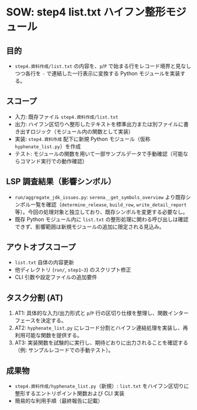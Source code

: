 # SOW: step4 list.txt ハイフン整形モジュール

## 目的
- `step4.資料作成/list.txt` の内容を、`p`/`P` で始まる行をレコード境界と見なしつつ各行を `-` で連結した一行表示に変換する Python モジュールを実装する。

## スコープ
- 入力: 既存ファイル `step4.資料作成/list.txt`
- 出力: ハイフン区切りへ整形したテキストを標準出力または別ファイルに書き出すロジック（モジュール内の関数として実装）
- 実装: `step4.資料作成` 配下に新規 Python モジュール（仮称 `hyphenate_list.py`）を作成
- テスト: モジュールの関数を用いて一部サンプルデータで手動確認（可能ならコマンド実行での動作確認）

## LSP 調査結果（影響シンボル）
- `run/aggregate_jdk_issues.py`: `serena__get_symbols_overview` より既存シンボル一覧を確認（`determine_release`, `build_row`, `write_detail_report` 等）。今回の処理対象と独立しており、既存シンボルを変更する必要なし。
- 既存 Python モジュール内に `list.txt` の整形処理に関わる呼び出しは確認できず、影響範囲は新規モジュールの追加に限定される見込み。

## アウトオブスコープ
- `list.txt` 自体の内容更新
- 他ディレクトリ (`run/`, `step1~3`) のスクリプト修正
- CLI 引数や設定ファイルの追加要件

## タスク分割 (AT)
1. AT1: 具体的な入力/出力形式と `p`/`P` 行の区切り仕様を整理し、関数インターフェースを決定する。
2. AT2: `hyphenate_list.py` にレコード分割とハイフン連結処理を実装し、再利用可能な関数を提供する。
3. AT3: 実装関数を試験的に実行し、期待どおりに出力されることを確認する（例: サンプルレコードでの手動テスト）。

## 成果物
- `step4.資料作成/hyphenate_list.py`（新規）: `list.txt` をハイフン区切りに整形するエントリポイント関数および CLI 実装
- 簡易的な利用手順（最終報告に記載）
